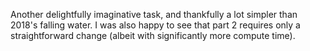 Another delightfully imaginative task, and thankfully a lot simpler than 2018's falling water. I was also happy to see that part 2 requires only a straightforward change (albeit with significantly more compute time).
